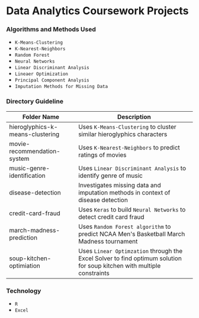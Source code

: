 # Data Analytics Coursework Projects

### Algorithms and Methods Used

- `K-Means-Clustering`
- `K-Nearest-Neighbors`
- `Random Forest`
- `Neural Networks`
- `Linear Discriminant Analysis`
- `Lineaer Optimization`
- `Principal Component Analysis`
- `Imputation Methods for Missing Data`

### Directory Guideline

|Folder Name|Description|
|-----------|-----------|
|hieroglyphics-k-means-clustering|Uses `K-Means-Clustering` to cluster similar hieroglyphics characters|
|movie-recommendation-system|Uses `K-Nearest-Neighbors` to predict ratings of movies|
|music-genre-identification|Uses `Linear Discriminant Analysis` to identify genre of music|
|disease-detection|Investigates missing data and imputation methods in context of disease detection|
|credit-card-fraud|Uses `Keras` to build `Neural Networks` to detect credit card fraud|
|march-madness-prediction|Uses `Random Forest algorithm` to predict NCAA Men's Basketball March Madness tournament|
|soup-kitchen-optimiation|Uses `Linear Optimzation` through the Excel Solver to find optimum solution for soup kitchen with multiple constraints|

### Technology

- `R`
- `Excel`
